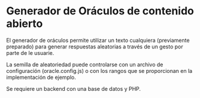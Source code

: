 # Generador de Oráculos de contenido abierto

El generador de oráculos permite utilizar un texto cualquiera (previamente preparado) para generar respuestas aleatorias a través de un gesto por parte de le usuarie.

La semilla de aleatoriedad puede controlarse con un archivo de configuración (oracle.config.js) o con los rangos que se proporcionan en la implementación de ejemplo.

Se requiere un backend con una base de datos y PHP.